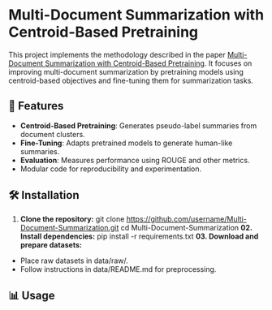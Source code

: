 # Multi-Document Summarization with Centroid-Based Pretraining

This project implements the methodology described in the paper [Multi-Document Summarization with Centroid-Based Pretraining](https://aclanthology.org/2023.acl-short.13.pdf). It focuses on improving multi-document summarization by pretraining models using centroid-based objectives and fine-tuning them for summarization tasks.

## 🚀 Features
- **Centroid-Based Pretraining**: Generates pseudo-label summaries from document clusters.
- **Fine-Tuning**: Adapts pretrained models to generate human-like summaries.
- **Evaluation**: Measures performance using ROUGE and other metrics.
- Modular code for reproducibility and experimentation.

## 🛠️ Installation
01. **Clone the repository:**
git clone https://github.com/username/Multi-Document-Summarization.git
cd Multi-Document-Summarization
**02. Install dependencies:** pip install -r requirements.txt
**03. Download and prepare datasets:**
- Place raw datasets in data/raw/.
- Follow instructions in data/README.md for preprocessing.

## 📊 Usage

